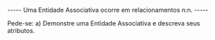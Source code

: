 ----- Uma Entidade Associativa ocorre em relacionamentos n:n. -----

Pede-se:
a) Demonstre uma Entidade Associativa e descreva seus atributos.